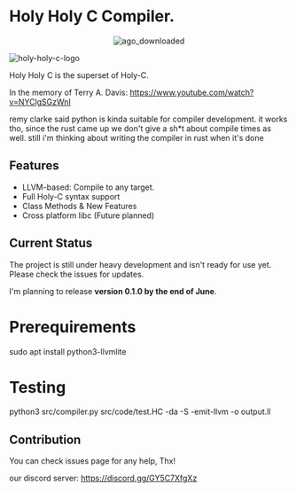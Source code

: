 # Holy Holy C Compiler.

<center>
  
![ago_downloaded](https://github.com/user-attachments/assets/46a3be88-28fe-47b9-a039-fe7346f4dedd)
</center>

![holy-holy-c-logo](https://github.com/user-attachments/assets/5010cd99-f253-40c3-b643-3f3e86480729)

Holy Holy C is the superset of Holy-C.

In the memory of Terry A. Davis: https://www.youtube.com/watch?v=NYClgSGzWnI

remy clarke said python is kinda suitable for compiler development. it works tho, since the rust came up we don't give a sh\*t about compile times as well. still i'm thinking about writing the compiler in rust when it's done

## Features

- LLVM-based: Compile to any target.
- Full Holy-C syntax support
- Class Methods & New Features
- Cross platform libc (Future planned)

## Current Status

The project is still under heavy development and isn't ready for use yet. Please check the issues for updates.

I'm planning to release **version 0.1.0 by the end of June**.

# Prerequirements

sudo apt install python3-llvmlite

# Testing

python3 src/compiler.py src/code/test.HC -da -S -emit-llvm -o output.ll

## Contribution

You can check issues page for any help, Thx!

our discord server: https://discord.gg/GY5C7XfgXz
